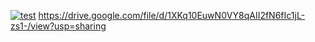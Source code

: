 [![test](https://github.com/ShefaaDali/TAWJIHI-MANAGEMENT-SYSTEM-WEBSITE/assets/70350753/0225047e-5b0f-4302-966a-67703b148b6b)](https://drive.google.com/file/d/1XKq10EuwN0VY8qAII2fN6fIc1jL-zs1-/view?usp=sharing)
https://drive.google.com/file/d/1XKq10EuwN0VY8qAII2fN6fIc1jL-zs1-/view?usp=sharing
